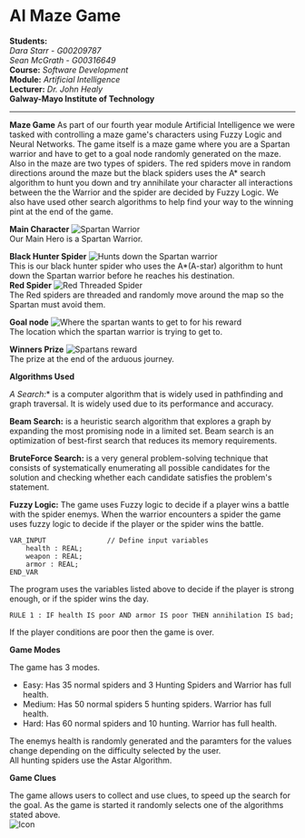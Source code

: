 **AI Maze Game**
===================

**Students:**<br>
*Dara Starr - G00209787*<br>
*Sean McGrath - G00316649*<br>
**Course:** *Software Development*<br>
**Module:** *Artificial Intelligence*<br>
**Lecturer:** *Dr. John Healy*<br>
**Galway-Mayo Institute of Technology**
****

**Maze Game**
As part of our fourth year module Artificial Intelligence we were tasked with controlling a maze game's characters using Fuzzy Logic and Neural Networks. The game itself is a maze game where you are a Spartan warrior and have to get to a goal node randomly generated on the maze. Also in the maze are two types of spiders. The red spiders move in random directions around the maze but the black spiders uses the A* search algorithm to hunt you down and try annihilate your character all interactions between the the Warrior and the spider are decided by Fuzzy Logic. We also have used other search algorithms to help find your way to the winning pint at the end of the game. 

**Main Character**
![Spartan Warrior](https://cloud.githubusercontent.com/assets/8806515/25294893/19178f34-26d9-11e7-9d17-25e07479eeee.png)<br>
Our Main Hero is a Spartan Warrior.<br>

**Black Hunter Spider**
![Hunts down the Spartan warrior](https://cloud.githubusercontent.com/assets/8806515/25294936/5840fca4-26d9-11e7-9388-eff64310e7ec.png)<br>
This is our black hunter spider who uses the A*(A-star) algorithm to hunt down the Spartan warrior before he reaches his destination.<br>
**Red Spider**
![Red Threaded Spider](https://cloud.githubusercontent.com/assets/8806515/25295007/a91e889e-26d9-11e7-99ef-0f7151aa9b57.png)<br>
The Red spiders are threaded and randomly move around the map so the Spartan must avoid them.<br>

**Goal node**
![Where the spartan wants to get to for his reward](https://cloud.githubusercontent.com/assets/8806515/25295055/de178172-26d9-11e7-8fd0-c2a24e89b525.png)<br>
The location which the spartan warrior is trying to get to.<br>

**Winners Prize**
![Spartans reward](https://cloud.githubusercontent.com/assets/8806515/25295104/187decac-26da-11e7-97ce-1058a5cd3c58.jpg)<br>
The prize at the end of the arduous journey.<br>

**Algorithms Used**

**A* Search:** is a computer algorithm that is widely used in pathfinding and graph traversal. It is widely used due to its performance and accuracy. <br>

**Beam Search:** is a heuristic search algorithm that explores a graph by expanding the most promising node in a limited set. Beam search is an optimization of best-first search that reduces its memory requirements. <br>

**BruteForce Search:** is a very general problem-solving technique that consists of systematically enumerating all possible candidates for the solution and checking whether each candidate satisfies the problem's statement.

**Fuzzy Logic:**
The game uses Fuzzy logic to decide if a player wins a battle with the spider enemys. When the warrior encounters a spider the game uses 
fuzzy logic to decide if the player or the spider wins the battle. 
```
VAR_INPUT				// Define input variables
	health : REAL;
	weapon : REAL;
	armor : REAL;
END_VAR
```
The program uses the variables listed above to decide if the player is strong enough, or if the spider wins the day.

```
RULE 1 : IF health IS poor AND armor IS poor THEN annihilation IS bad;
```
If the player conditions are poor then the game is over. 

**Game Modes**

The game has 3 modes.  

+ Easy: Has 35 normal spiders and 3 Hunting Spiders and Warrior has full health.
+ Medium: Has 50 normal spiders 5 hunting spiders. Warrior has full health.
+ Hard: Has 60 normal spiders and 10 hunting. Warrior has full health. 

The enemys health is randomly generated and the paramters for the values change depending on the difficulty selected by the user.  
All hunting spiders use the Astar Algorithm. 

**Game Clues**

The game allows users to collect and use clues, to speed up the search for the goal. As the game is started it randomly selects one of the algorithms stated above.<br>
![Icon](https://cloud.githubusercontent.com/assets/9398358/25298364/07ff3afe-26ec-11e7-8662-d4ad025a2c27.png)






